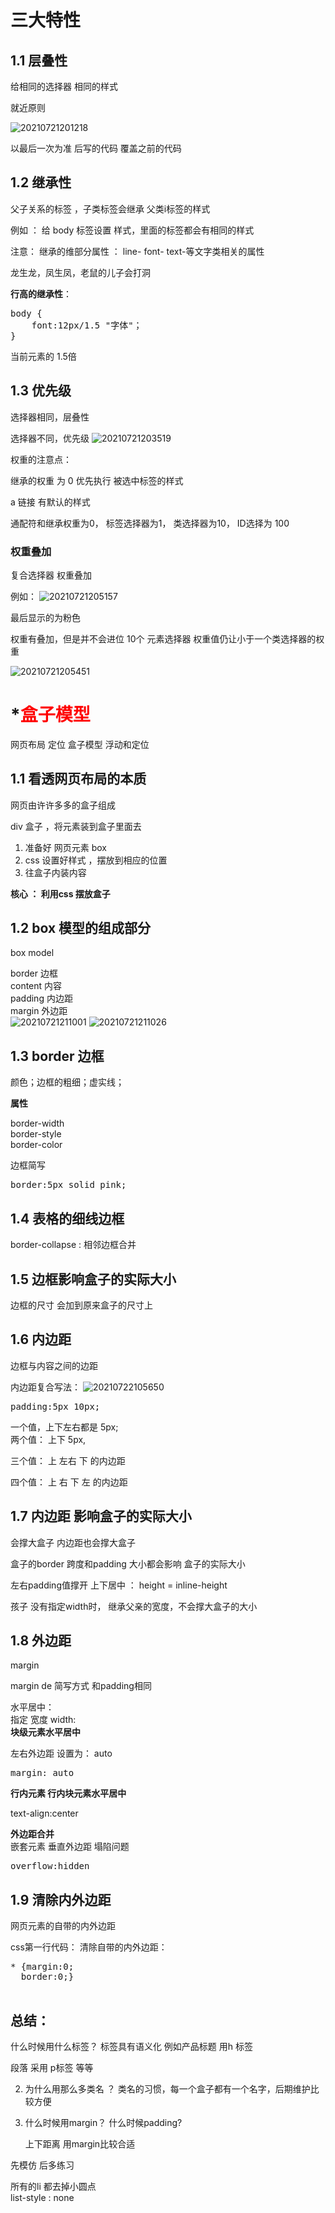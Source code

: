 # 三大特性
## 1.1 层叠性 

给相同的选择器 相同的样式 

就近原则

![20210721201218](https://xd-imgsubmit.oss-cn-beijing.aliyuncs.com/images/20210721201218.png) 

以最后一次为准 
后写的代码 覆盖之前的代码  


## 1.2 继承性 

父子关系的标签 ，子类标签会继承 父类i标签的样式


例如 ： 给 body 标签设置 样式，里面的标签都会有相同的样式  

注意：
继承的维部分属性 ： line- font- text-等文字类相关的属性 

龙生龙，凤生凤，老鼠的儿子会打洞  


**行高的继承性**：

<pre>
body {
    font:12px/1.5 "字体"；
}
</pre>  

当前元素的 1.5倍  


## 1.3 优先级  

选择器相同，层叠性 

选择器不同，优先级 
![20210721203519](https://xd-imgsubmit.oss-cn-beijing.aliyuncs.com/images/20210721203519.png)  

权重的注意点：

继承的权重 为 0
优先执行 被选中标签的样式  

a 链接 有默认的样式  

通配符和继承权重为0， 标签选择器为1， 类选择器为10， ID选择为 100

### 权重叠加 

复合选择器 权重叠加

例如：
![20210721205157](https://xd-imgsubmit.oss-cn-beijing.aliyuncs.com/images/20210721205157.png) 

最后显示的为粉色

权重有叠加，但是并不会进位
10个 元素选择器 权重值仍让小于一个类选择器的权重 

![20210721205451](https://xd-imgsubmit.oss-cn-beijing.aliyuncs.com/images/20210721205451.png) 



# *<font color=red>盒子模型</font> 

网页布局 定位 盒子模型 浮动和定位  

## 1.1 看透网页布局的本质 

网页由许许多多的盒子组成 

div 盒子 ，将元素装到盒子里面去 

1. 准备好 网页元素 box
2.  css 设置好样式 ，摆放到相应的位置
3.  往盒子内装内容  


**核心 ： 利用css 摆放盒子**

## 1.2 box 模型的组成部分 

box model

border 边框   
content 内容  
padding 内边距  
margin 外边距   
![20210721211001](https://xd-imgsubmit.oss-cn-beijing.aliyuncs.com/images/20210721211001.png) 
![20210721211026](https://xd-imgsubmit.oss-cn-beijing.aliyuncs.com/images/20210721211026.png)  

## 1.3 border 边框  

颜色；边框的粗细；虚实线；

**属性**  

border-width  
border-style  
border-color 

边框简写 

<pre>
border:5px solid pink;
</pre>


## 1.4 表格的细线边框 

border-collapse : 相邻边框合并   


## 1.5 边框影响盒子的实际大小 

边框的尺寸 会加到原来盒子的尺寸上 

## 1.6 内边距 

边框与内容之间的边距 

内边距复合写法：
![20210722105650](https://xd-imgsubmit.oss-cn-beijing.aliyuncs.com/images/20210722105650.png)
<pre>
padding:5px 10px;</pre>

一个值，上下左右都是 5px;   
两个值： 上下 5px, 

三个值： 上 左右 下 的内边距

四个值： 上 右 下 左 的内边距 


## 1.7 内边距 影响盒子的实际大小  


会撑大盒子 内边距也会撑大盒子  

盒子的border 跨度和padding 大小都会影响 盒子的实际大小 

左右padding值撑开 
上下居中 ： height = inline-height

孩子 没有指定width时， 继承父亲的宽度，不会撑大盒子的大小 

## 1.8 外边距  

margin  

margin de 简写方式 和padding相同 

水平居中：   
指定 宽度 width:  
**块级元素水平居中**  

左右外边距 设置为： auto
<pre>
margin: auto
</pre>

**行内元素 行内块元素水平居中**

text-align:center

**外边距合并**  
嵌套元素 垂直外边距 塌陷问题
<pre>
overflow:hidden </pre> 


## 1.9 清除内外边距 

网页元素的自带的内外边距  

css第一行代码：
清除自带的内外边距：
<pre>
* {margin:0;
  border:0;}
  </pre>  


## 总结：

什么时候用什么标签？
标签具有语义化 例如产品标题 用h 标签 

段落 采用 p标签 等等

2. 为什么用那么多类名 ？
   类名的习惯，每一个盒子都有一个名字，后期维护比较方便 

3. 什么时候用margin？ 什么时候padding?
   
   上下距离 用margin比较合适  

先模仿 后多练习

所有的li 都去掉小圆点  
list-style : none